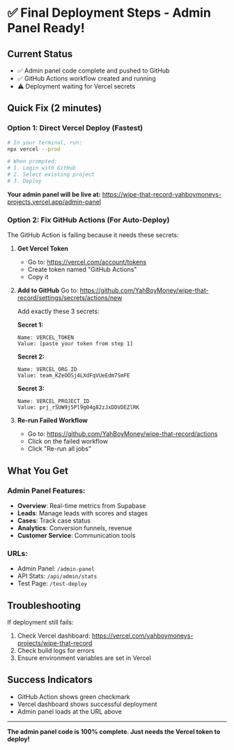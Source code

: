 # ✅ Final Deployment Steps - Admin Panel Ready!

## Current Status
- ✅ Admin panel code complete and pushed to GitHub
- ✅ GitHub Actions workflow created and running
- ⚠️ Deployment waiting for Vercel secrets

## Quick Fix (2 minutes)

### Option 1: Direct Vercel Deploy (Fastest)
```bash
# In your terminal, run:
npx vercel --prod

# When prompted:
# 1. Login with GitHub
# 2. Select existing project
# 3. Deploy
```

**Your admin panel will be live at:**
https://wipe-that-record-yahboymoneys-projects.vercel.app/admin-panel

### Option 2: Fix GitHub Actions (For Auto-Deploy)

The GitHub Action is failing because it needs these secrets:

1. **Get Vercel Token**
   - Go to: https://vercel.com/account/tokens
   - Create token named "GitHub Actions"
   - Copy it

2. **Add to GitHub** 
   Go to: https://github.com/YahBoyMoney/wipe-that-record/settings/secrets/actions/new

   Add exactly these 3 secrets:

   **Secret 1:**
   ```
   Name: VERCEL_TOKEN
   Value: [paste your token from step 1]
   ```

   **Secret 2:**
   ```
   Name: VERCEL_ORG_ID
   Value: team_KZeOOSj4LXdFqVUeEdm7SmFE
   ```

   **Secret 3:**
   ```
   Name: VERCEL_PROJECT_ID  
   Value: prj_rSUW9j5Pl9g04g82zJxDDVDEZlRK
   ```

3. **Re-run Failed Workflow**
   - Go to: https://github.com/YahBoyMoney/wipe-that-record/actions
   - Click on the failed workflow
   - Click "Re-run all jobs"

## What You Get

### Admin Panel Features:
- **Overview**: Real-time metrics from Supabase
- **Leads**: Manage leads with scores and stages
- **Cases**: Track case status
- **Analytics**: Conversion funnels, revenue
- **Customer Service**: Communication tools

### URLs:
- Admin Panel: `/admin-panel`
- API Stats: `/api/admin/stats`
- Test Page: `/test-deploy`

## Troubleshooting

If deployment still fails:
1. Check Vercel dashboard: https://vercel.com/yahboymoneys-projects/wipe-that-record
2. Check build logs for errors
3. Ensure environment variables are set in Vercel

## Success Indicators
- GitHub Action shows green checkmark
- Vercel dashboard shows successful deployment
- Admin panel loads at the URL above

---
**The admin panel code is 100% complete. Just needs the Vercel token to deploy!**